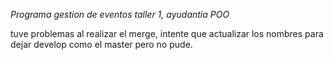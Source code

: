 *Programa gestion de eventos taller 1, ayudantia POO*

tuve problemas al realizar el merge, intente que actualizar los nombres para dejar develop como el master pero no pude.